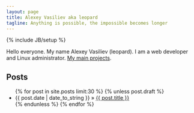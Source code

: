 ```yaml
---
layout: page
title: Alexey Vasiliev aka leopard
tagline: Anything is possible, the impossible becomes longer
---
```

{% include JB/setup %}

Hello everyone. My name Alexey Vasiliev (leopard). I am a web developer and Linux administrator. [My main projects](/projects.html).

## Posts

<ul class="posts">
  {% for post in site.posts limit:30 %}
    {% unless post.draft %}
      <li><span>{{ post.date | date_to_string }}</span> &raquo; <a href="{{ BASE_PATH }}{{ post.url }}">{{ post.title }}</a></li>
    {% endunless %}
  {% endfor %}
</ul>



